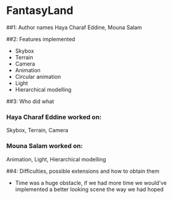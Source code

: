 # FantasyLand

##1: Author names
Haya Charaf Eddine, Mouna Salam

##2: Features implemented

- Skybox
- Terrain
- Camera
- Animation
- Circular animation
- Light
- Hierarchical modelling

##3: Who did what
### Haya Charaf Eddine worked on: 
Skybox, Terrain, Camera

### Mouna Salam worked on: 
Animation, Light, Hierarchical modelling

##4: Difficulties, possible extensions and how to obtain them
- Time was a huge obstacle, if we had more time we would've implemented a better looking scene the way we had hoped

